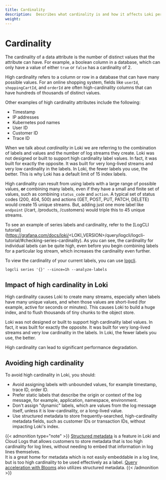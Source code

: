 ```yaml
---
title: Cardinality
description:  Describes what cardinality is and how it affects Loki performance.
weight: 
---
```


# Cardinality

The cardinality of a data attribute is the number of distinct values that the attribute can have.  For example, a boolean column in a database, which can only have a value of either `true` or `false` has a cardinality of 2.

High cardinality refers to a column or row in a database that can have many possible values. For an online shopping system, fields like `userId`, `shoppingCartId`, and `orderId` are often high-cardinality columns that can have hundreds of thousands of distinct values.

Other examples of high cardinality attributes include the following:

- Timestamp
- IP addresses
- Kubernetes pod names
- User ID
- Customer ID
- Trace ID

When we talk about _cardinality_ in Loki we are referring to the combination of labels and values and the number of log streams they create.  Loki was not designed or built to support high cardinality label values. In fact, it was built for exactly the opposite. It was built for very long-lived streams and very low cardinality in the labels. In Loki, the fewer labels you use, the better. This is why Loki has a default limit of 15 index labels.

High cardinality can result from using labels with a large range of possible values, **or** combining many labels, even if they have a small and finite set of values, such as combining `status_code` and `action`. A typical set of status codes (200, 404, 500)  and actions (GET, POST, PUT, PATCH, DELETE) would create 15 unique streams. But, adding just one more label like `endpoint` (/cart, /products, /customers) would triple this to 45 unique streams.

To see an example of series labels and cardinality, refer to the [LogCLI tutorial] (https://grafana.com/docs/loki/<LOKI_VERSION>/query/logcli/logcli-tutorial/#checking-series-cardinality).  As you can see, the cardinality for individual labels can be quite high, even before you begin combining labels for a particular log stream, which increases the cardinality even further.

To view the cardinality of your current labels, you can use [logcli](https://grafana.com/docs/loki/<LOKI_VERSION>/query/logcli/getting-started/).

`logcli series '{}' --since=1h --analyze-labels`

## Impact of high cardinality in Loki

High cardinality causes Loki to create many streams, especially when labels have many unique values, and when those values are short-lived (for example, active for seconds or minutes). This causes Loki to build a huge index, and to flush thousands of tiny chunks to the object store.

Loki was not designed or built to support high cardinality label values. In fact, it was built for exactly the opposite. It was built for very long-lived streams and very low cardinality in the labels. In Loki, the fewer labels you use, the better.  

High cardinality can lead to significant performance degradation.

## Avoiding high cardinality

To avoid high cardinality in Loki, you should:

- Avoid assigning labels with unbounded values, for example timestamp, trace ID, order ID.
- Prefer static labels that describe the origin or context of the log message, for example, application, namespace, environment.
- Don't assign "dynamic" labels, which are values from the log message itself, unless it is low-cardinality, or a long-lived value.
- Use structured metadata to store frequently-searched, high-cardinality metadata fields, such as customer IDs or transaction IDs, without impacting Loki's index.

{{< admonition type="note" >}}
[Structured metadata](https://grafana.com/docs/loki/<LOKI_VERSION>/get-started/labels/structured-metadata/) is a feature in Loki and Cloud Logs that allows customers to store metadata that is too high cardinality for log lines, without needing to embed that information in log lines themselves.  
It is a great home for metadata which is not easily embeddable in a log line, but is too high cardinality to be used effectively as a label. [Query acceleration with Blooms](https://grafana.com/docs/loki/<LOKI_VERSION>/operations/bloom-filters/) also utilizes structured metadata.
{{< /admonition >}}

